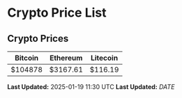 # Crypto Price List

## Crypto Prices
| Bitcoin | Ethereum | Litecoin |
| ------- | -------- | -------- |
| $104878 | $3167.61 | $116.19 |
**Last Updated:** 2025-01-19 11:30 UTC
**Last Updated:** $DATE$
